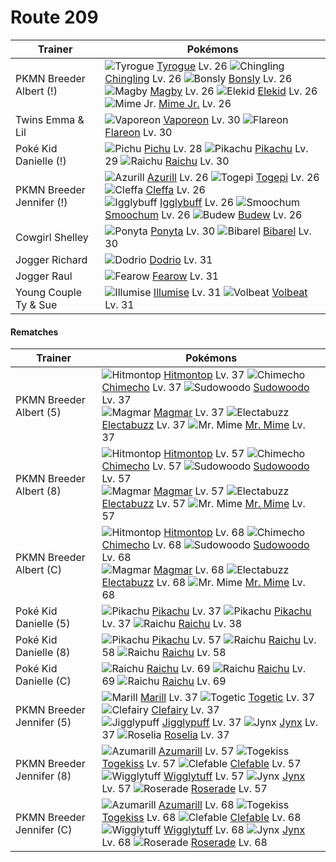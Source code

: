 # Route 209

Trainer                    | Pokémons
---                        | ---
PKMN Breeder Albert (!)    | ![][236]  [Tyrogue] Lv. 26  ![][433]  [Chingling] Lv. 26  ![][438]  [Bonsly] Lv. 26 <br> ![][240]  [Magby] Lv. 26  ![][239]  [Elekid] Lv. 26  ![][439]  [Mime Jr.] Lv. 26
Twins Emma & Lil           | ![][134]  [Vaporeon] Lv. 30  ![][136]  [Flareon] Lv. 30
Poké Kid Danielle (!)      | ![][172]  [Pichu] Lv. 28  ![][025]  [Pikachu] Lv. 29  ![][026]  [Raichu] Lv. 30
PKMN Breeder Jennifer (!)  | ![][298]  [Azurill] Lv. 26  ![][175]  [Togepi] Lv. 26  ![][173]  [Cleffa] Lv. 26 <br> ![][174]  [Igglybuff] Lv. 26  ![][238]  [Smoochum] Lv. 26  ![][406]  [Budew] Lv. 26
Cowgirl Shelley            | ![][077]  [Ponyta] Lv. 30  ![][400]  [Bibarel] Lv. 30
Jogger Richard             | ![][085]  [Dodrio] Lv. 31
Jogger Raul                | ![][022]  [Fearow] Lv. 31
Young Couple Ty & Sue      | ![][314]  [Illumise] Lv. 31  ![][313]  [Volbeat] Lv. 31

#### Rematches

Trainer                    | Pokémons
---                        | ---
PKMN Breeder Albert (5)    | ![][237]  [Hitmontop] Lv. 37  ![][358]  [Chimecho] Lv. 37  ![][185]  [Sudowoodo] Lv. 37 <br> ![][126]  [Magmar] Lv. 37  ![][125]  [Electabuzz] Lv. 37  ![][122]  [Mr. Mime] Lv. 37
PKMN Breeder Albert (8)    | ![][237]  [Hitmontop] Lv. 57  ![][358]  [Chimecho] Lv. 57  ![][185]  [Sudowoodo] Lv. 57 <br> ![][126]  [Magmar] Lv. 57  ![][125]  [Electabuzz] Lv. 57  ![][122]  [Mr. Mime] Lv. 57
PKMN Breeder Albert (C)    | ![][237]  [Hitmontop] Lv. 68  ![][358]  [Chimecho] Lv. 68  ![][185]  [Sudowoodo] Lv. 68 <br> ![][126]  [Magmar] Lv. 68  ![][125]  [Electabuzz] Lv. 68  ![][122]  [Mr. Mime] Lv. 68
Poké Kid Danielle (5)      | ![][025]  [Pikachu] Lv. 37  ![][025]  [Pikachu] Lv. 37  ![][026]  [Raichu] Lv. 38
Poké Kid Danielle (8)      | ![][025]  [Pikachu] Lv. 57  ![][026]  [Raichu] Lv. 58  ![][026]  [Raichu] Lv. 58
Poké Kid Danielle (C)      | ![][026]  [Raichu] Lv. 69  ![][026]  [Raichu] Lv. 69  ![][026]  [Raichu] Lv. 69
PKMN Breeder Jennifer (5)  | ![][183]  [Marill] Lv. 37  ![][176]  [Togetic] Lv. 37  ![][035]  [Clefairy] Lv. 37 <br> ![][039]  [Jigglypuff] Lv. 37  ![][124]  [Jynx] Lv. 37  ![][315]  [Roselia] Lv. 37
PKMN Breeder Jennifer (8)  | ![][184]  [Azumarill] Lv. 57  ![][468]  [Togekiss] Lv. 57  ![][036]  [Clefable] Lv. 57 <br> ![][040]  [Wigglytuff] Lv. 57  ![][124]  [Jynx] Lv. 57  ![][407]  [Roserade] Lv. 57
PKMN Breeder Jennifer (C)  | ![][184]  [Azumarill] Lv. 68  ![][468]  [Togekiss] Lv. 68  ![][036]  [Clefable] Lv. 68 <br> ![][040]  [Wigglytuff] Lv. 68  ![][124]  [Jynx] Lv. 68  ![][407]  [Roserade] Lv. 68
[022]: https://raw.githubusercontent.com/PokeAPI/sprites/master/sprites/pokemon/22.png "Fearow"
[025]: https://raw.githubusercontent.com/PokeAPI/sprites/master/sprites/pokemon/25.png "Pikachu"
[026]: https://raw.githubusercontent.com/PokeAPI/sprites/master/sprites/pokemon/26.png "Raichu"
[035]: https://raw.githubusercontent.com/PokeAPI/sprites/master/sprites/pokemon/35.png "Clefairy"
[036]: https://raw.githubusercontent.com/PokeAPI/sprites/master/sprites/pokemon/36.png "Clefable"
[039]: https://raw.githubusercontent.com/PokeAPI/sprites/master/sprites/pokemon/39.png "Jigglypuff"
[040]: https://raw.githubusercontent.com/PokeAPI/sprites/master/sprites/pokemon/40.png "Wigglytuff"
[077]: https://raw.githubusercontent.com/PokeAPI/sprites/master/sprites/pokemon/77.png "Ponyta"
[085]: https://raw.githubusercontent.com/PokeAPI/sprites/master/sprites/pokemon/85.png "Dodrio"
[122]: https://raw.githubusercontent.com/PokeAPI/sprites/master/sprites/pokemon/122.png "Mr. Mime"
[124]: https://raw.githubusercontent.com/PokeAPI/sprites/master/sprites/pokemon/124.png "Jynx"
[125]: https://raw.githubusercontent.com/PokeAPI/sprites/master/sprites/pokemon/125.png "Electabuzz"
[126]: https://raw.githubusercontent.com/PokeAPI/sprites/master/sprites/pokemon/126.png "Magmar"
[134]: https://raw.githubusercontent.com/PokeAPI/sprites/master/sprites/pokemon/134.png "Vaporeon"
[136]: https://raw.githubusercontent.com/PokeAPI/sprites/master/sprites/pokemon/136.png "Flareon"
[172]: https://raw.githubusercontent.com/PokeAPI/sprites/master/sprites/pokemon/172.png "Pichu"
[173]: https://raw.githubusercontent.com/PokeAPI/sprites/master/sprites/pokemon/173.png "Cleffa"
[174]: https://raw.githubusercontent.com/PokeAPI/sprites/master/sprites/pokemon/174.png "Igglybuff"
[175]: https://raw.githubusercontent.com/PokeAPI/sprites/master/sprites/pokemon/175.png "Togepi"
[176]: https://raw.githubusercontent.com/PokeAPI/sprites/master/sprites/pokemon/176.png "Togetic"
[183]: https://raw.githubusercontent.com/PokeAPI/sprites/master/sprites/pokemon/183.png "Marill"
[184]: https://raw.githubusercontent.com/PokeAPI/sprites/master/sprites/pokemon/184.png "Azumarill"
[185]: https://raw.githubusercontent.com/PokeAPI/sprites/master/sprites/pokemon/185.png "Sudowoodo"
[236]: https://raw.githubusercontent.com/PokeAPI/sprites/master/sprites/pokemon/236.png "Tyrogue"
[237]: https://raw.githubusercontent.com/PokeAPI/sprites/master/sprites/pokemon/237.png "Hitmontop"
[238]: https://raw.githubusercontent.com/PokeAPI/sprites/master/sprites/pokemon/238.png "Smoochum"
[239]: https://raw.githubusercontent.com/PokeAPI/sprites/master/sprites/pokemon/239.png "Elekid"
[240]: https://raw.githubusercontent.com/PokeAPI/sprites/master/sprites/pokemon/240.png "Magby"
[298]: https://raw.githubusercontent.com/PokeAPI/sprites/master/sprites/pokemon/298.png "Azurill"
[313]: https://raw.githubusercontent.com/PokeAPI/sprites/master/sprites/pokemon/313.png "Volbeat"
[314]: https://raw.githubusercontent.com/PokeAPI/sprites/master/sprites/pokemon/314.png "Illumise"
[315]: https://raw.githubusercontent.com/PokeAPI/sprites/master/sprites/pokemon/315.png "Roselia"
[358]: https://raw.githubusercontent.com/PokeAPI/sprites/master/sprites/pokemon/358.png "Chimecho"
[400]: https://raw.githubusercontent.com/PokeAPI/sprites/master/sprites/pokemon/400.png "Bibarel"
[406]: https://raw.githubusercontent.com/PokeAPI/sprites/master/sprites/pokemon/406.png "Budew"
[407]: https://raw.githubusercontent.com/PokeAPI/sprites/master/sprites/pokemon/407.png "Roserade"
[433]: https://raw.githubusercontent.com/PokeAPI/sprites/master/sprites/pokemon/433.png "Chingling"
[438]: https://raw.githubusercontent.com/PokeAPI/sprites/master/sprites/pokemon/438.png "Bonsly"
[439]: https://raw.githubusercontent.com/PokeAPI/sprites/master/sprites/pokemon/439.png "Mime Jr."
[468]: https://raw.githubusercontent.com/PokeAPI/sprites/master/sprites/pokemon/468.png "Togekiss"
[Fearow]: /pokemon_changes/022.md
[Pikachu]: /pokemon_changes/025.md
[Raichu]: /pokemon_changes/026.md
[Clefairy]: /pokemon_changes/035.md
[Clefable]: /pokemon_changes/036.md
[Jigglypuff]: /pokemon_changes/039.md
[Wigglytuff]: /pokemon_changes/040.md
[Ponyta]: /pokemon_changes/077.md
[Dodrio]: /pokemon_changes/085.md
[Mr. Mime]: /pokemon_changes/122.md
[Jynx]: /pokemon_changes/124.md
[Electabuzz]: /pokemon_changes/125.md
[Magmar]: /pokemon_changes/126.md
[Vaporeon]: /pokemon_changes/134.md
[Flareon]: /pokemon_changes/136.md
[Pichu]: /pokemon_changes/172.md
[Cleffa]: /pokemon_changes/173.md
[Igglybuff]: /pokemon_changes/174.md
[Togepi]: /pokemon_changes/175.md
[Togetic]: /pokemon_changes/176.md
[Marill]: /pokemon_changes/183.md
[Azumarill]: /pokemon_changes/184.md
[Sudowoodo]: /pokemon_changes/185.md
[Tyrogue]: /pokemon_changes/236.md
[Hitmontop]: /pokemon_changes/237.md
[Smoochum]: /pokemon_changes/238.md
[Elekid]: /pokemon_changes/239.md
[Magby]: /pokemon_changes/240.md
[Azurill]: /pokemon_changes/298.md
[Volbeat]: /pokemon_changes/313.md
[Illumise]: /pokemon_changes/314.md
[Roselia]: /pokemon_changes/315.md
[Chimecho]: /pokemon_changes/358.md
[Bibarel]: /pokemon_changes/400.md
[Budew]: /pokemon_changes/406.md
[Roserade]: /pokemon_changes/407.md
[Chingling]: /pokemon_changes/433.md
[Bonsly]: /pokemon_changes/438.md
[Mime Jr.]: /pokemon_changes/439.md
[Togekiss]: /pokemon_changes/468.md
